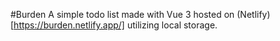 #Burden
A simple todo list made with Vue 3 hosted on (Netlify)[https://burden.netlify.app/] utilizing local storage.
